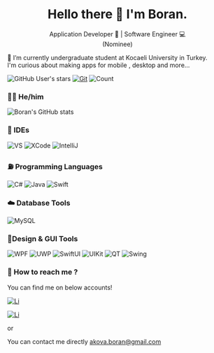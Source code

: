 <h1 align = "center"> Hello there 👋 I'm Boran.</h1>

<p align="center"> Application Developer 📱 | Software Engineer 💻 <br>(Nominee)</p>


   📃 I’m currently undergraduate student at Kocaeli University in Turkey.<br> I'm curious about making apps for mobile , desktop and more... 
   
   
 
 



![GitHub User's stars](https://img.shields.io/github/stars/boranakova?affiliations=OWNER&style=social)  [![Git](https://img.shields.io/github/followers/boranakova.svg?style=social&label=Follow&maxAge=2592000)](https://github.com/boranakova?tab=followers) ![Count](https://komarev.com/ghpvc/?username=boranakova&color=brightgreen)



### 🧍‍♂️ He/him

![Boran's GitHub stats](https://github-readme-stats.vercel.app/api?username=boranakova&count_private=true&hide=contribs,issues&show_icons=true)

### 🚀 IDEs

![VS](https://img.shields.io/badge/Microsoft_Visual_Studio-white.svg?&style=flat&logo=visual-studio&logoColor=purple)
![XCode](https://img.shields.io/badge/XCode-white.svg?&style=flat&logo=xcode&logoColor=blue)
![IntelliJ](https://img.shields.io/badge/IntelliJ-white.svg?&style=flat&logo=intellij&logoColor=black)


### ⛽ Programming Languages 

![C#](https://img.shields.io/badge/C%23-black.svg?&style=flat&logo=c-sharp&logoColor=purple&labelColor=FFFFFF)
![Java](https://img.shields.io/badge/Java-black.svg?&style=flat&logo=java&logoColor=DC143C&labelColor=FFFFFF)
![Swift](https://img.shields.io/badge/Swift-black.svg?&style=flat&logo=swift&logoColor=FFFFFF&labelColor=FF8B3D)

### ☁️ Database Tools

![MySQL](https://img.shields.io/badge/MySQL-Workbench-black.svg?&style=flat&logo=mysql&logoColor=black&labelColor=blue&color=orange)

### 🎨Design & GUI Tools

![WPF](https://img.shields.io/badge/WPF-black.svg?&style=flat&logoColor=purple&color=blue)
![UWP](https://img.shields.io/badge/UWP-black.svg?&style=flat&logoColor=purple&color=darkblue)
![SwiftUI](https://img.shields.io/badge/SwiftUI-black.svg?&style=flat&logoColor=purple&color=orange)
![UIKit](https://img.shields.io/badge/UIKit-black.svg?&style=flat&logoColor=purple&color=yellow)
![QT](https://img.shields.io/badge/Qt-green.svg?&style=flat&logo=qt&logoColor=green&labelColor=FFFFFF)
![Swing](https://img.shields.io/badge/Swing-DC143C.svg?&style=flat&logo=java&logoColor=DC143C&labelColor=FFFFFF)


### 💬 How to reach me ? 

You can find me on below accounts!<br>

 [![Li](https://shields.io/badge/boranakova-follow--me?logo=linkedin&style=for-the-badge&color=blue)](https://www.linkedin.com/in/boran-akova-328477171/)
 
 [![Li](https://shields.io/badge/boranakova-follow--me?logo=twitter&style=for-the-badge&color=cyan)](https://twitter.com/boranakv)


or

You can contact me directly akova.boran@gmail.com
